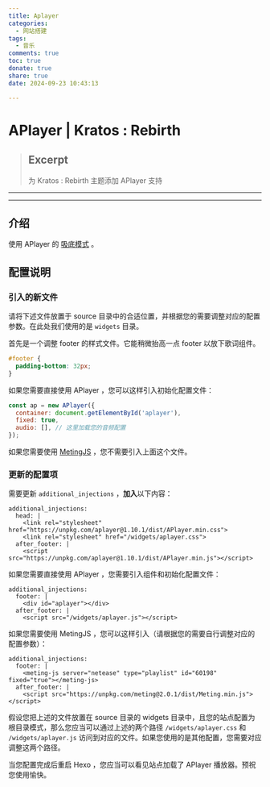 ```yaml
---
title: Aplayer
categories:
  - 网站搭建
tags:
  - 音乐
comments: true
toc: true
donate: true
share: true
date: 2024-09-23 10:43:13

---
```


# APlayer | Kratos : Rebirth

> ## Excerpt
> 为 Kratos : Rebirth 主题添加 APlayer 支持

---
___

## 介绍

使用 APlayer 的 [吸底模式](https://aplayer.js.org/#/zh-Hans/?id=%E5%90%B8%E5%BA%95%E6%A8%A1%E5%BC%8F) 。

## 配置说明

### 引入的新文件

请将下述文件放置于 source 目录中的合适位置，并根据您的需要调整对应的配置参数。在此处我们使用的是 `widgets` 目录。

首先是一个调整 footer 的样式文件。它能稍微抬高一点 footer 以放下歌词组件。

```aplayer.css
#footer {
  padding-bottom: 32px;
}
```
如果您需要直接使用 APlayer ，您可以这样引入初始化配置文件：

```aplayer.js
const ap = new APlayer({
  container: document.getElementById('aplayer'),
  fixed: true,
  audio: [], // 这里加载您的音频配置
});
```

如果您需要使用 [MetingJS](https://github.com/metowolf/MetingJS) ，您不需要引入上面这个文件。

### 更新的配置项

需要更新 `additional_injections` ，**加入**以下内容：

```
additional_injections:
  head: |
    <link rel="stylesheet" href="https://unpkg.com/aplayer@1.10.1/dist/APlayer.min.css">
    <link rel="stylesheet" href="/widgets/aplayer.css">
  after_footer: |
    <script src="https://unpkg.com/aplayer@1.10.1/dist/APlayer.min.js"></script>
```

如果您需要直接使用 APlayer ，您需要引入组件和初始化配置文件：

```
additional_injections:
  footer: |
    <div id="aplayer"></div>
  after_footer: |
    <script src="/widgets/aplayer.js"></script>
```

如果您需要使用 MetingJS ，您可以这样引入（请根据您的需要自行调整对应的配置参数）：

```
additional_injections:
  footer: |
    <meting-js server="netease" type="playlist" id="60198" fixed="true"></meting-js>
  after_footer: |
    <script src="https://unpkg.com/meting@2.0.1/dist/Meting.min.js"></script>
```

假设您把上述的文件放置在 source 目录的 widgets 目录中，且您的站点配置为根目录模式，那么您应当可以通过上述的两个路径 `/widgets/aplayer.css` 和 `/widgets/aplayer.js` 访问到对应的文件。如果您使用的是其他配置，您需要对应调整这两个路径。

当您配置完成后重启 Hexo ，您应当可以看见站点加载了 APlayer 播放器。预祝您使用愉快。

